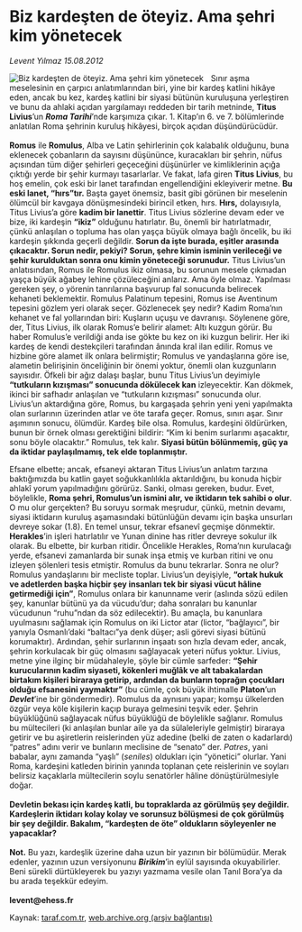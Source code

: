 # Biz kardeşten de öteyiz. Ama şehri kim yönetecek

*Levent Yılmaz 15.08.2012*

<div class="yazi"><img align="left" alt="Biz kardeşten de öteyiz. Ama şehri kim yönetecek" border="0" src="http://www.taraf.com.tr/fotoraflar/makaleler/biz-kardesten-de-oteyiz-ama-sehri-kim-yonetecek_9869_orijinal.jpg" style="border-right-width:10px; border-color:#FFFFFF"/><p>Sınır aşma meselesinin en çarpıcı anlatımlarından biri, yine bir kardeş katlini hikâye eden, ancak bu kez, kardeş katlini bir siyasi bütünün kuruluşuna yerleştiren ve bunu da ahlaki açıdan yargılamayı reddeden bir tarih metninde, <b>Titus Livius</b>’un <b><i>Roma Tarihi</i></b>’nde karşımıza çıkar. 1. Kitap’ın 6. ve 7. bölümlerinde anlatılan Roma şehrinin kuruluş hikâyesi, birçok açıdan düşündürücüdür.<br/><br/><b>Romus</b> ile <b>Romulus</b>, Alba ve Latin şehirlerinin çok kalabalık olduğunu, buna eklenecek çobanların da sayısını düşününce, kuracakları bir şehrin, nüfus açısından tüm diğer şehirleri geçeceğini düşünürler ve kimliklerinin açığa çıktığı yerde bir şehir kurmayı tasarlarlar. Ve fakat, lafa giren <b>Titus Livius</b>, bu hoş emelin, çok eski bir lanet tarafından engellendiğini ekleyiverir metne. <b>Bu eski lanet, “hırs”tır.</b> Başta gayet önemsiz, basit gibi görünen bir meselenin ölümcül bir kavgaya dönüşmesindeki birincil etken, hırs. <b>Hırs,</b> dolayısıyla, Titus Livius’a göre <b>kadim bir lanettir</b>. Titus Livius sözlerine devam eder ve bize, iki kardeşin <b>“ikiz”</b> olduğunu hatırlatır. Bu, önemli bir hatırlatmadır, çünkü anlaşılan o topluma has olan yaşça büyük olmaya bağlı öncelik, bu iki kardeşin şıkkında geçerli değildir. <b>Sorun da işte burada, eşitler arasında çıkacaktır. Sorun nedir, pekiyi? Sorun, şehre kimin isminin verileceği ve şehir kurulduktan sonra onu kimin yöneteceği sorunudur.</b> Titus Livius’un anlatısından, Romus ile Romulus ikiz olmasa, bu sorunun mesele çıkmadan yaşça büyük ağabey lehine çözüleceğini anlarız. Ama öyle olmaz. Yapılması gereken şey, o yörenin tanrılarına başvurup fal sonucunda belirecek kehaneti beklemektir. Romulus Palatinum tepesini, Romus ise Aventinum tepesini gözlem yeri olarak seçer. Gözlenecek şey nedir? Kadim Roma’nın kehanet ve fal yollarından biri: Kuşların uçuşu ve davranışı. Söylenene göre, der, Titus Livius, ilk olarak Romus’e belirir alamet: Altı kuzgun görür. Bu haber Romulus’e verildiği anda ise gökte bu kez on iki kuzgun belirir. Her iki kardeş de kendi destekçileri tarafından ânında kral ilan edilir. Romus ve hizbine göre alamet ilk onlara belirmiştir; Romulus ve yandaşlarına göre ise, alametin belirişinin önceliğinin bir önemi yoktur, önemli olan kuzgunların sayısıdır. Öfkeli bir ağız dalaşı başlar, bunu Titus Livius’un deyimiyle <b>“tutkuların kızışması” sonucunda dökülecek kan</b> izleyecektir. Kan dökmek, ikinci bir safhadır anlaşılan ve “tutkuların kızışması” sonucunda olur. Livius’un aktardığına göre, Romus, bu kargaşada şehrin yeni yeni yapılmakta olan surlarının üzerinden atlar ve öte tarafa geçer. Romus, sınırı aşar. Sınır aşımının sonucu, ölümdür. Kardeş bile olsa. Romulus, kardeşini öldürürken, bunun bir örnek olması gerektiğini bildirir: “Kim ki benim surlarımı aşacaktır, sonu böyle olacaktır.” Romulus, tek kalır. <b>Siyasi bütün bölünmemiş, güç ya da iktidar paylaşılmamış, tek elde toplanmıştır.</b> </p>
<p>Efsane elbette; ancak, efsaneyi aktaran Titus Livius’un anlatım tarzına baktığımızda bu katlin gayet soğukkanlılıkla aktarıldığını, bu konuda hiçbir ahlakî yorum yapılmadığını görürüz. Sanki, olması gereken, budur. Evet, böylelikle, <b>Roma şehri, Romulus’un ismini alır, ve iktidarın tek sahibi o olur</b>. O mu olur gerçekten? Bu soruyu sormak meşrudur, çünkü, metnin devamı, siyasi iktidarın kuruluş aşamasındaki bütünlüğün devamı için başka unsurları devreye sokar (1.8). En temel unsur, tekrar efsanevî geçmişe dönmektir. <b>Herakles</b>’in işleri hatırlatılır ve Yunan dinine has ritler devreye sokulur ilk olarak. Bu elbette, bir kurban ritidir. Öncelikle Herakles, Roma’nın kurulacağı yerde, efsanevi zamanlarda bir sunak inşa etmiş ve kurban ritini ve onu izleyen şölenleri tesis etmiştir. Romulus da bunu tekrarlar. Sonra ne olur? Romulus yandaşlarını bir mecliste toplar. Livius’un deyişiyle, <b>“ortak hukuk ve adetlerden başka hiçbir şey insanları tek bir siyasi vücut hâline getirmediği için”</b>, Romulus onlara bir kanunname verir (aslında sözü edilen şey, kanunlar bütünü ya da vücudu’dur; daha sonraları bu kanunlar vücudunun “ruhu”ndan da söz edilecektir). Bu amaçla, bu kanunlara uyulmasını sağlamak için Romulus on iki Lictor atar (lictor, “bağlayıcı”, bir yanıyla Osmanlı’daki “baltacı”ya denk düşer; asli görevi siyasi bütünü korumaktır). Ardından, şehir surlarının inşaatı son hızla devam eder, ancak, şehrin korkulacak bir güç olmasını sağlayacak yeteri nüfus yoktur. Livius, metne yine ilginç bir müdahaleyle, şöyle bir cümle sarfeder: <b>“Şehir kurucularının kadim siyaseti, kökenleri muğlâk ve alt tabakalardan birtakım kişileri biraraya getirip, ardından da bunların toprağın çocukları olduğu efsanesini yaymaktır”</b> (bu cümle, çok büyük ihtimalle <b>Platon</b>’un <b><i>Devlet</i></b>’ine bir göndermedir). Romulus da aynısını yapar; komşu ülkelerden özgür veya köle kişilerin kaçıp buraya gelmesini teşvik eder. Şehrin büyüklüğünü sağlayacak nüfus büyüklüğü de böylelikle sağlanır. Romulus bu mültecileri (ki anlaşılan bunlar aile ya da sülaleleriyle gelmiştir) biraraya getirir ve bu aşiretlerin reislerinden yüz adedine (belki de zaten o kadarlardı) “patres” adını verir ve bunların meclisine de “senato” der. <i>Patres</i>, yani babalar, aynı zamanda “yaşlı” (<i>seniles</i>) oldukları için “yönetici” olurlar. Yani Roma, kardeşini katleden birinin yanında toplanan çete reislerinin ve soyları belirsiz kaçaklarla mültecilerin soylu senatörler hâline dönüştürülmesiyle doğar.<br/><br/><b>Devletin bekası için kardeş katli, bu topraklarda az görülmüş şey değildir. Kardeşlerin iktidarı kolay kolay ve sorunsuz bölüşmesi de çok görülmüş bir şey değildir. Bakalım, “kardeşten de öte” oldukların söyleyenler ne yapacaklar?<br/><br/></b><strong>Not.</strong> Bu yazı, kardeşlik üzerine daha uzun bir yazının bir bölümüdür. Merak edenler, yazının uzun versiyonunu <b><i>Birikim</i></b>’in eylül sayısında okuyabilirler. Beni sürekli dürtükleyerek bu yazıyı yazmama vesile olan Tanıl Bora’ya da bu arada teşekkür edeyim.<br/><br/><b>levent@ehess.fr</b></p>
</div>

Kaynak: [taraf.com.tr](http://www.taraf.com.tr/levent-yilmaz/makale-biz-kardesten-de-oteyiz-ama-sehri-kim-yonetecek.htm), [web.archive.org (arşiv bağlantısı)](http://web.archive.org/web/20131107152702/http://www.taraf.com.tr/levent-yilmaz/makale-biz-kardesten-de-oteyiz-ama-sehri-kim-yonetecek.htm)
